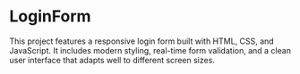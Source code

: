 # LoginForm
This project features a responsive login form built with HTML, CSS, and JavaScript. It includes modern styling, real-time form validation, and a clean user interface that adapts well to different screen sizes.
